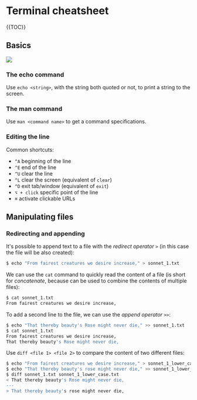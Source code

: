# Terminal cheatsheet

{{TOC}}

## Basics

![](https://softcover.s3.amazonaws.com/636/learn_enough_command_line/images/figures/anatomy.png)

### The echo command

Use `echo <string>`, with the string both quoted or not, to print a string to the screen.

### The man command

Use `man <command name>` to get a command specifications.

### Editing the line

Common shortcuts:

- `^A` beginning of the line
- `^E` end of the line
- `^U` clear the line
- `^L` clear the screen (equivalent of `clear`)
- `^D` exit tab/window (equivalent of `exit`)
- `⌥ + click` specific point of the line
- `⌘` activate clickable URLs

## Manipulating files

### Redirecting and appending

It's possible to append text to a file with the _redirect operator_ `>` (in this case the file will be also created):

```bash
$ echo "From fairest creatures we desire increase," > sonnet_1.txt
```

We can use the `cat` command to quickly read the content of a file (is short for _concatenate_, because can be used to combine the contents of multiple files):

```bash
$ cat sonnet_1.txt
From fairest creatures we desire increase,
```

To add a second line to the file, we can use the _append operator_ `>>`:

```bash
$ echo "That thereby beauty's Rose might never die," >> sonnet_1.txt
$ cat sonnet_1.txt
From fairest creatures we desire increase,
That thereby beauty's Rose might never die,
```

Use `diff <file 1> <file 2>` to compare the content of two different files:

```bash
$ echo "From fairest creatures we desire increase," > sonnet_1_lower_case.txt
$ echo "That thereby beauty's rose might never die," >> sonnet_1_lower_case.txt
$ diff sonnet_1.txt sonnet_1_lower_case.txt
< That thereby beauty's Rose might never die,
---
> That thereby beauty's rose might never die,
```
